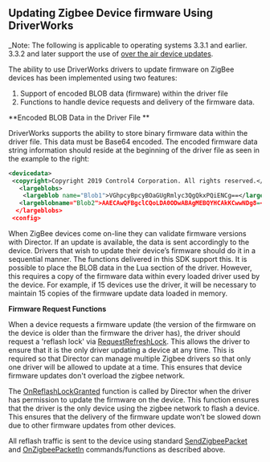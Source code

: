 
## Updating Zigbee Device firmware Using DriverWorks

_Note: The following is applicable to operating systems 3.3.1 and earlier. 3.3.2 and later support the use of [over the air device updates][1].

The ability to use DriverWorks drivers to update firmware on ZigBee devices has been implemented using two features:

1. Support of encoded BLOB data (firmware) within the driver file
2. Functions to handle device requests and delivery of the firmware data.

**Encoded BLOB Data in the Driver File **

DriverWorks supports the ability to store binary firmware data within the driver file. This data must be Base64 encoded. The encoded firmware data string information should reside at the beginning of the driver file as seen in the example to the right:


```xml
<devicedata>
 <copyright>Copyright 2019 Control4 Corporation. All rights reserved.</copyright>
   <largeblobs>
    <largeblob name="Blob1">VGhpcyBpcyBOaGUgRmlyc3QgQkxPQiENCg==</largeblob>
   <largeblobname="Blob2">AAECAwQFBgclCQoLDA0ODwABAgMEBQYHCAkKCwwNDg8=</largeblob>
  </largeblobs>
 <config>
```


When ZigBee devices come on-line they can validate firmware versions with Director. If an update is available, the data is sent accordingly to the device. Drivers that wish to update their device’s firmware should do it in a sequential manner. The functions delivered in this SDK support this. It is possible to place the BLOB data in the Lua section of the driver. However, this requires a copy of the firmware data within every loaded driver used by the device. For example, if 15 devices use the driver, it will be necessary to maintain 15 copies of the firmware update data loaded in memory.


**Firmware Request Functions**

When a device requests a firmware update (the version of the firmware on the device is older than the firmware the driver has), the driver should request a 'reflash lock' via [RequestRefreshLock][2]. This allows the driver to ensure that it is the only driver updating a device at any time. This is required so that Director can manage multiple Zigbee drivers so that only one driver will be allowed to update at a time.  This ensures that device firmware updates don't overload the zigbee network.

The [OnReflashLockGranted][3] function is called by Director when the driver has permission to update the firmware on the device.  This function ensures that the driver is the only device using the zigbee network to flash a device. This ensures that the delivery of the firmware update won’t be slowed down due to other firmware updates from other devices.

All reflash traffic is sent to the device using standard [SendZigbeePacket][4] and [OnZigbeePacketIn][5] commands/functions as described above.

[1]:	https://snap-one.github.io/docs-driverworks-api/#o-s-3-2-2-and-later-zigbee-ota-upgrade
[2]:	https://snap-one.github.io/docs-driverworks-api/#requestreflashlock
[3]:	https://snap-one.github.io/docs-driverworks-api/#onreflashlockgranted
[4]:	https://snap-one.github.io/docs-driverworks-api/#sendzigbeepacket
[5]:	https://snap-one.github.io/docs-driverworks-api/#onzigbeepacketin